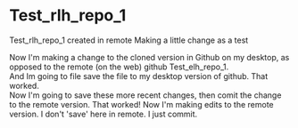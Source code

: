 # Test_rlh_repo_1
Test_rlh_repo_1 created in remote
Making a little change as a test

Now I'm making a change to the cloned version in Github on my desktop, as opposed to the remote (on the web) github Test_elh_repo_1.  
And Im going to file save the file to my desktop version of github. That worked.  
Now I'm going to save these more recent changes, then comit the change to the remote version.
That worked!  Now I'm making edits to the remote version.  I don't 'save' here in remote.  I just commit.

